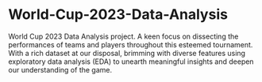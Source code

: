 # World-Cup-2023-Data-Analysis
World Cup 2023 Data Analysis project. A keen focus on dissecting the performances of teams and players throughout this esteemed tournament. With a rich dataset at our disposal, brimming with diverse features using exploratory data analysis (EDA) to unearth meaningful insights and deepen our understanding of the game.
